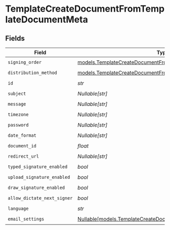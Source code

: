 # TemplateCreateDocumentFromTemplateDocumentMeta


## Fields

| Field                                                                                                                            | Type                                                                                                                             | Required                                                                                                                         | Description                                                                                                                      |
| -------------------------------------------------------------------------------------------------------------------------------- | -------------------------------------------------------------------------------------------------------------------------------- | -------------------------------------------------------------------------------------------------------------------------------- | -------------------------------------------------------------------------------------------------------------------------------- |
| `signing_order`                                                                                                                  | [models.TemplateCreateDocumentFromTemplateSigningOrder](../models/templatecreatedocumentfromtemplatesigningorder.md)             | :heavy_check_mark:                                                                                                               | N/A                                                                                                                              |
| `distribution_method`                                                                                                            | [models.TemplateCreateDocumentFromTemplateDistributionMethod](../models/templatecreatedocumentfromtemplatedistributionmethod.md) | :heavy_check_mark:                                                                                                               | N/A                                                                                                                              |
| `id`                                                                                                                             | *str*                                                                                                                            | :heavy_check_mark:                                                                                                               | N/A                                                                                                                              |
| `subject`                                                                                                                        | *Nullable[str]*                                                                                                                  | :heavy_check_mark:                                                                                                               | N/A                                                                                                                              |
| `message`                                                                                                                        | *Nullable[str]*                                                                                                                  | :heavy_check_mark:                                                                                                               | N/A                                                                                                                              |
| `timezone`                                                                                                                       | *Nullable[str]*                                                                                                                  | :heavy_check_mark:                                                                                                               | N/A                                                                                                                              |
| `password`                                                                                                                       | *Nullable[str]*                                                                                                                  | :heavy_check_mark:                                                                                                               | N/A                                                                                                                              |
| `date_format`                                                                                                                    | *Nullable[str]*                                                                                                                  | :heavy_check_mark:                                                                                                               | N/A                                                                                                                              |
| `document_id`                                                                                                                    | *float*                                                                                                                          | :heavy_check_mark:                                                                                                               | N/A                                                                                                                              |
| `redirect_url`                                                                                                                   | *Nullable[str]*                                                                                                                  | :heavy_check_mark:                                                                                                               | N/A                                                                                                                              |
| `typed_signature_enabled`                                                                                                        | *bool*                                                                                                                           | :heavy_check_mark:                                                                                                               | N/A                                                                                                                              |
| `upload_signature_enabled`                                                                                                       | *bool*                                                                                                                           | :heavy_check_mark:                                                                                                               | N/A                                                                                                                              |
| `draw_signature_enabled`                                                                                                         | *bool*                                                                                                                           | :heavy_check_mark:                                                                                                               | N/A                                                                                                                              |
| `allow_dictate_next_signer`                                                                                                      | *bool*                                                                                                                           | :heavy_check_mark:                                                                                                               | N/A                                                                                                                              |
| `language`                                                                                                                       | *str*                                                                                                                            | :heavy_check_mark:                                                                                                               | N/A                                                                                                                              |
| `email_settings`                                                                                                                 | [Nullable[models.TemplateCreateDocumentFromTemplateEmailSettings]](../models/templatecreatedocumentfromtemplateemailsettings.md) | :heavy_check_mark:                                                                                                               | N/A                                                                                                                              |